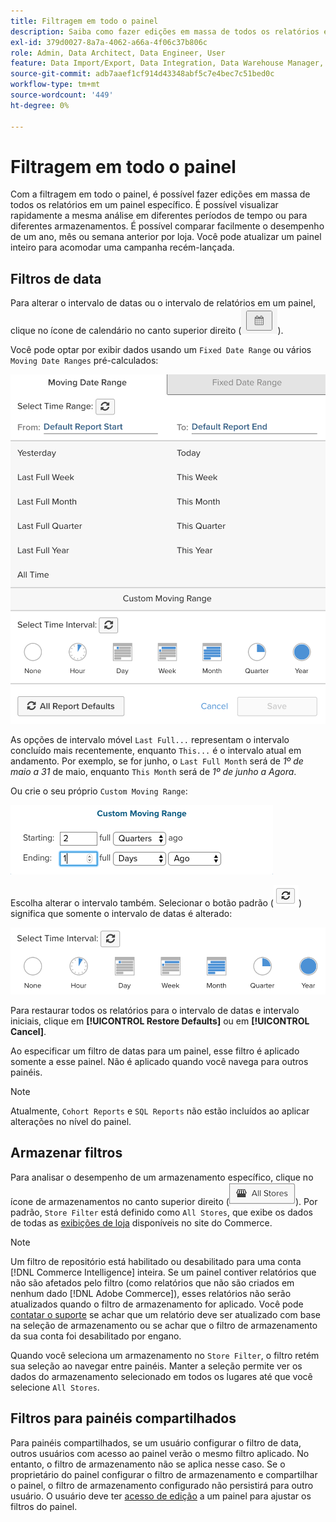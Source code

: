 ```yaml
---
title: Filtragem em todo o painel
description: Saiba como fazer edições em massa de todos os relatórios em um painel específico.
exl-id: 379d0027-8a7a-4062-a66a-4f06c37b806c
role: Admin, Data Architect, Data Engineer, User
feature: Data Import/Export, Data Integration, Data Warehouse Manager, Commerce Tables
source-git-commit: adb7aaef1cf914d43348abf5c7e4bec7c51bed0c
workflow-type: tm+mt
source-wordcount: '449'
ht-degree: 0%

---
```


# Filtragem em todo o painel

Com a filtragem em todo o painel, é possível fazer edições em massa de todos os relatórios em um painel específico. É possível visualizar rapidamente a mesma análise em diferentes períodos de tempo ou para diferentes armazenamentos. É possível comparar facilmente o desempenho de um ano, mês ou semana anterior por loja. Você pode atualizar um painel inteiro para acomodar uma campanha recém-lançada.

## Filtros de data

Para alterar o intervalo de datas ou o intervalo de relatórios em um painel, clique no ícone de calendário no canto superior direito (![calendário](../../assets/calendar-button.png)).

Você pode optar por exibir dados usando um `Fixed Date Range` ou vários `Moving Date Ranges` pré-calculados:

![movendo intervalos de datas](../../assets/moving_date_ranges.png)

As opções de intervalo móvel `Last Full...` representam o intervalo concluído mais recentemente, enquanto `This...` é o intervalo atual em andamento. Por exemplo, se for junho, o `Last Full Month` será de _1º de maio a 31_ de maio, enquanto `This Month` será de _1º de junho a Agora_.

Ou crie o seu próprio `Custom Moving Range`\:

![intervalo de movimentação personalizado](../../assets/custom-moving-range.png)

Escolha alterar o intervalo também. Selecionar o botão padrão (![padrão de intervalo de tempo](../../assets/time_interval_default.png)) significa que somente o intervalo de datas é alterado:

![intervalo](../../assets/time_interval.png)

Para restaurar todos os relatórios para o intervalo de datas e intervalo iniciais, clique em **[!UICONTROL Restore Defaults]** ou em **[!UICONTROL Cancel]**.

Ao especificar um filtro de datas para um painel, esse filtro é aplicado somente a esse painel. Não é aplicado quando você navega para outros painéis.

>[!NOTE]
>
>Atualmente, `Cohort Reports` e `SQL Reports` não estão incluídos ao aplicar alterações no nível do painel.

## Armazenar filtros

Para analisar o desempenho de um armazenamento específico, clique no ícone de armazenamentos no canto superior direito (![Filtro de Armazenamento](../../assets/store-filter.png)). Por padrão, `Store Filter` está definido como `All Stores`, que exibe os dados de todas as [exibições de loja](https://experienceleague.adobe.com/docs/commerce-admin/stores-sales/site-store/store-views.html) disponíveis no site do Commerce.

>[!NOTE]
>
>Um filtro de repositório está habilitado ou desabilitado para uma conta [!DNL Commerce Intelligence] inteira. Se um painel contiver relatórios que não são afetados pelo filtro (como relatórios que não são criados em nenhum dado [!DNL Adobe Commerce]), esses relatórios não serão atualizados quando o filtro de armazenamento for aplicado. Você pode [contatar o suporte](https://experienceleague.adobe.com/docs/commerce-knowledge-base/kb/troubleshooting/miscellaneous/mbi-service-policies.html) se achar que um relatório deve ser atualizado com base na seleção de armazenamento ou se achar que o filtro de armazenamento da sua conta foi desabilitado por engano.

Quando você seleciona um armazenamento no `Store Filter`, o filtro retém sua seleção ao navegar entre painéis. Manter a seleção permite ver os dados do armazenamento selecionado em todos os lugares até que você selecione `All Stores`.

## Filtros para painéis compartilhados

Para painéis compartilhados, se um usuário configurar o filtro de data, outros usuários com acesso ao painel verão o mesmo filtro aplicado. No entanto, o filtro de armazenamento não se aplica nesse caso. Se o proprietário do painel configurar o filtro de armazenamento e compartilhar o painel, o filtro de armazenamento configurado não persistirá para outro usuário. O usuário deve ter [acesso de edição](../../data-user/dashboards/share-dashboard-with-users.md) a um painel para ajustar os filtros do painel.

